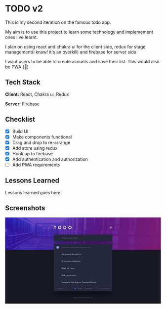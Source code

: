 # TODO v2

This is my second iteration on the famous todo app.

My aim is to use this project to learn some technology and implemement ones i've learnt.

I plan on using react and chakra ui for the client side, redux for stage management(i know! it's an overkill) and firebase for server side

I want users to be able to create acounts and save their list. This would also be PWA.(🤞)

## Tech Stack

**Client:** React, Chakra ui, Redux

**Server:** Firebase

## Checklist

- [x] Build UI
- [x] Make components functional
- [x] Drag and drop to re-arrange
- [x] Add store using redux
- [x] Hook up to firebase
- [x] Add authentication and authorization
- [ ] Add PWA requirements

## Lessons Learned

Lessons learned goes here

## Screenshots

![App Screenshot](./public/design.jpg)
